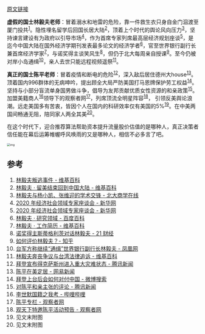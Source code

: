 [原文链接](https://www.zhihu.com/question/444844068/answer/1742205871)

**虚假的国士林毅夫老师**：冒着溺水和地雷的危险，靠一件救生衣只身自金门泅渡至厦门投共<sup><a href="#ref1">1</a></sup>。隐性埋名留学后回国长居大陆<sup><a href="#ref2">2</a></sup>，顶着上个时代的舆论风向压力<sup><a href="#ref3">3</a></sup>，坚持谏言建设有为政府以引导市场<sup><a href="#ref4">4</a></sup>，作为首席专家列席最高层经济规划座谈<sup><a href="#ref5">5</a></sup>，是迄今中国大陆在国外经济学期刊发表最多论文的经济学者<sup><a href="#ref6">6</a></sup>，官至世界银行副行长兼首席经济学家<sup><a href="#ref7">7</a></sup>，与诺奖得主谈笑风生<sup><a href="#ref8">8</a></sup>，但仍于北大每周亲自授课<sup><a href="#ref9">9</a></sup>。至今仍被对岸小岛通缉<sup><a href="#ref10">10</a></sup>，亲人去世只能远程视频遥祭<sup><a href="#ref11">11</a></sup>。

**真正的国士陈平老师**：冒着疫情和断电的危险<sup><a href="#ref12">12</a></sup>，深入敌后居住德州大house<sup><a href="#ref13">13</a></sup>。顶着国内996群体的无病呻吟，提出顾全大局严防美国打马恩牌保护劳工权益<sup><a href="#ref14">14</a></sup>。坚持与小部分盲流单身国男做斗争，倡导为友邦贡献优质女性资源的和亲政策<sup><a href="#ref15">15</a></sup>。加盟美籍商人<sup><a href="#ref16">16</a></sup>领导下的观察者网<sup><a href="#ref17">17</a></sup>，列席顶流全明星阵容<sup><a href="#ref18">18</a></sup>， 引领反美舆论浪潮。远走美国多有苦衷，皆因个人在国内的科研效率仅有美国的5%<sup><a href="#ref19">19</a></sup>。在中美两国间畅通无阻，陪同家人两全其美<sup><a href="#ref20">20</a></sup>。

在这个时代下，迎合推荐算法帮助资本提升流量股价估值的是哪种人，真正决策者信任能在幕后运筹帷幄呼风唤雨的又是哪种人，相信不必多言了吧。

<img src="https://pica.zhimg.com/80/v2-0be677d3169bf72e80644ded65b441b1_1440w.jpg?source=1940ef5c" alt="img" style="zoom:50%;" />

## 参考

1. <span name = "ref1">[林毅夫叛逃事件 - 维基百科](https://zh.wikipedia.org/wiki/林毅夫叛逃事件)</span>
2. <span name = "ref2">[林毅夫 · 留美结束回到中国大陆 - 维基百科 ](https://zh.wikipedia.org/wiki/林毅夫#留美結束回到中國大陸)</span>
3. <span name = "ref3">[林毅夫与杨小凯、张维迎的学术交锋 - 北大商学在线](http://www.pkubiz.com/news/edp.asp?id=588)</span>
4. <span name = "ref4">[2020 年经济社会领域专家座谈会 - 新华网](http://finance.people.com.cn/n1/2020/0728/c1004-31800736.html)</span>
5. <span name = "ref5">[2020 年经济社会领域专家座谈会 - 新华网](http://www.xinhuanet.com/politics/leaders/2020-08/24/c_1126407763.htm)</span>
6. <span name = "ref6">[林毅夫 · 研究领域 - 百度百科](https://baike.baidu.com/item/林毅夫#2_3)</span>
7. <span name = "ref7">[林毅夫 · 工作简历 - 维基百科 ](https://zh.wikipedia.org/wiki/林毅夫#工作簡歷)</span>
8. <span name = "ref8">[诺奖得主斯蒂格利茨对话林毅夫 - 21 财经 ](https://m.21jingji.com/article/20200705/herald/6f5d3f991bd616d40eb69732bbb2b528.html)</span>
9. <span name = "ref9">[如何评价林毅夫？- 知乎](https://www.zhihu.com/question/21447982/answer/22251283)</span>
10. <span name = "ref10">[台军方称继续“通缉”世界银行副行长林毅夫 - 凤凰网](http://news.ifeng.com/mil/taiwan/200803/0310_1569_433801.shtml)</span>
11. <span name = "ref11">[林毅夫奔丧争议与台湾法律追诉 - 维基百科](https://zh.wikipedia.org/zh-hk/林毅夫奔喪爭議與臺灣法律追訴)</span>
12. <span name = "ref12">[拜登宣布得克萨斯州进入重大灾难状态 - 腾讯新闻](https://new.qq.com/rain/a/20210221A04RQS00)</span>
13. <span name = "ref13">[陈平在美定居 - 网易新闻](https://www.163.com/dy/article/G35AAPD50545AUFL.html)</span>
14. <span name = "ref14">[拜登上台后会如何对付中国 - 微博搜索](https://s.weibo.com/weibo?q=%23拜登上台后会如何对付中国%23)</span>
15. <span name = "ref15">[对陈平和亲主张的评论 - 腾讯新闻](https://new.qq.com/rain/a/20200911A0LNR200)</span>
16. <span name = "ref16">[李世默国籍之我考 - 哔哩哔哩](https://www.bilibili.com/read/cv7851930/)</span>
17. <span name = "ref17">[陈平专栏 - 观察者网](https://www.guancha.cn/chenping1)</span>
18. <span name = "ref18">[观天下特邀陈平活动预告 - 观察者网](https://www.guancha.cn/essence/2018_04_05_452705.shtml)</span>
19. <span name = "ref19">见文末附图</span>
20. <span name = "ref20">见文末附图</span>
